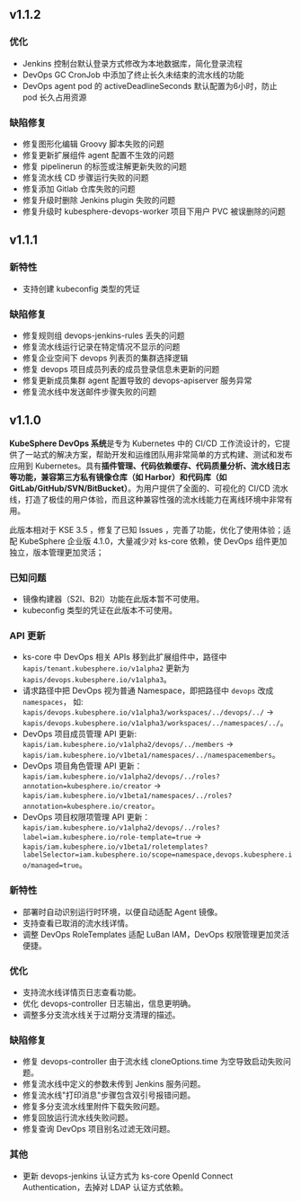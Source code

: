 <!---
Please do not delete this line of version tag
RELEASE_MARK v4.1.3 RELEASE_MARK
Please do not delete this line of version tag
-->
## v1.1.2

### 优化

- Jenkins 控制台默认登录方式修改为本地数据库，简化登录流程
- DevOps GC CronJob 中添加了终止长久未结束的流水线的功能
- DevOps agent pod 的 activeDeadlineSeconds 默认配置为6小时，防止 pod 长久占用资源

### 缺陷修复

- 修复图形化编辑 Groovy 脚本失败的问题
- 修复更新扩展组件 agent 配置不生效的问题
- 修复 pipelinerun 的标签或注解更新失败的问题
- 修复流水线 CD 步骤运行失败的问题
- 修复添加 Gitlab 仓库失败的问题
- 修复升级时删除 Jenkins plugin 失败的问题
- 修复升级时 kubesphere-devops-worker 项目下用户 PVC 被误删除的问题



<!---
Please do not delete this line of version tag
RELEASE_MARK v4.1.2 RELEASE_MARK
Please do not delete this line of version tag
-->

## v1.1.1

### 新特性

- 支持创建 kubeconfig 类型的凭证

### 缺陷修复

- 修复规则组 devops-jenkins-rules 丢失的问题
- 修复流水线运行记录在特定情况不显示的问题
- 修复企业空间下 devops 列表页的集群选择逻辑
- 修复 devops 项目成员列表的成员登录信息未更新的问题
- 修复更新成员集群 agent 配置导致的 devops-apiserver 服务异常
- 修复流水线中发送邮件步骤失败的问题

<!---
Please do not delete this line of version tag
RELEASE_MARK v4.1.0 RELEASE_MARK
Please do not delete this line of version tag
-->
## v1.1.0

**KubeSphere DevOps 系统**是专为 Kubernetes 中的 CI/CD 工作流设计的，它提供了一站式的解决方案，帮助开发和运维团队用非常简单的方式构建、测试和发布应用到 Kubernetes。具有**插件管理、代码依赖缓存、代码质量分析、流水线日志等功能，兼容第三方私有镜像仓库（如 Harbor）和代码库（如 GitLab/GitHub/SVN/BitBucket）**。为用户提供了全面的、可视化的 CI/CD 流水线，打造了极佳的用户体验，而且这种兼容性强的流水线能力在离线环境中非常有用。

此版本相对于 KSE 3.5 ，修复了已知 Issues ，完善了功能，优化了使用体验；适配 KubeSphere 企业版 4.1.0，大量减少对 ks-core 依赖，使 DevOps 组件更加独立，版本管理更加灵活；


### 已知问题
- 镜像构建器（S2I、B2I）功能在此版本暂不可使用。
- kubeconfig 类型的凭证在此版本不可使用。

### API 更新
- ks-core 中 DevOps 相关 APIs 移到此扩展组件中，路径中 `kapis/tenant.kubesphere.io/v1alpha2` 更新为 `kapis/devops.kubesphere.io/v1alpha3`。
- 请求路径中把 DevOps 视为普通 Namespace，即把路径中 `devops` 改成 `namespaces`， 如: `kapis/devops.kubesphere.io/v1alpha3/workspaces/../devops/../` -> `kapis/devops.kubesphere.io/v1alpha3/workspaces/../namespaces/../`。
- DevOps 项目成员管理 API 更新: `kapis/iam.kubesphere.io/v1alpha2/devops/../members` -> `kapis/iam.kubesphere.io/v1beta1/namespaces/../namespacemembers`。
- DevOps 项目角色管理 API 更新：`kapis/iam.kubesphere.io/v1alpha2/devops/../roles?annotation=kubesphere.io/creator` -> `kapis/iam.kubesphere.io/v1beta1/namespaces/../roles?annotation=kubesphere.io/creator`。
- DevOps 项目权限项管理 API 更新：`kapis/iam.kubesphere.io/v1alpha2/devops/../roles?label=iam.kubesphere.io/role-template=true` -> `kapis/iam.kubesphere.io/v1beta1/roletemplates?labelSelector=iam.kubesphere.io/scope=namespace,devops.kubesphere.io/managed=true`。

### 新特性
- 部署时自动识别运行时环境，以便自动适配 Agent 镜像。
- 支持查看已取消的流水线详情。
- 调整 DevOps RoleTemplates 适配 LuBan IAM，DevOps 权限管理更加灵活便捷。

### 优化
- 支持流水线详情页日志查看功能。
- 优化 devops-controller 日志输出，信息更明确。
- 调整多分支流水线关于过期分支清理的描述。

### 缺陷修复
- 修复 devops-controller 由于流水线 cloneOptions.time 为空导致启动失败问题。
- 修复流水线中定义的参数未传到 Jenkins 服务问题。
- 修复流水线"打印消息"步骤包含双引号报错问题。
- 修复多分支流水线里附件下载失败问题。
- 修复回放运行流水线失败问题。
- 修复查询 DevOps 项目别名过滤无效问题。

### 其他
- 更新 devops-jenkins 认证方式为 ks-core OpenId Connect Authentication，去掉对 LDAP 认证方式依赖。